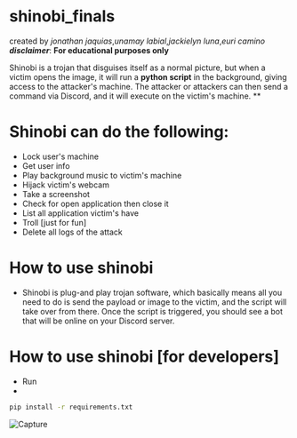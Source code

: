 # shinobi_finals
created by *jonathan jaquias*,*unamay labial*,*jackielyn luna*,*euri camino* 
_**disclaimer**_: **For educational purposes only**

Shinobi is a trojan that disguises itself as a normal picture, but when a victim opens the image, it will run a **python script** in the background, giving access to the attacker's machine. The attacker or attackers can then send a command via Discord, and it will execute on the victim's machine. **

# Shinobi can do the following:
- Lock user's machine
- Get user info
- Play background music to victim's machine
- Hijack victim's webcam
- Take a screenshot
- Check for open application then close it
- List all application victim's have
- Troll [just for fun]
- Delete all logs of the attack

# How to use shinobi
* Shinobi is plug-and play trojan software, which basically means all you need to do is send the payload or image to the victim, and the script will take over from there. Once the script is triggered, you should see a bot that will be online on your Discord server.

# How to use shinobi [for developers]
- Run
- 
```bash
pip install -r requirements.txt
```
![Capture](https://github.com/p3nut-ai/shinobi_finals/assets/49468484/34a2a9f5-934b-42b7-a4b1-9fb4dccaf676)
